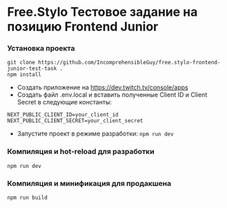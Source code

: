 # Free.Stylo Тестовое задание на позицию Frontend Junior

### Установка проекта

```
git clone https://github.com/IncomprehensibleGuy/free.stylo-frontend-junior-test-task .
npm install
```
* Создать приложение на https://dev.twitch.tv/console/apps
* Создать файл .env.local и вставить полученные Client ID и Client Secret в следующие константы: 
```
NEXT_PUBLIC_CLIENT_ID=your_client_id
NEXT_PUBLIC_CLIENT_SECRET=your_client_secret
```
* Запустите проект в режиме разработки: ```npm run dev```

###  Компиляция и hot-reload для разработки
```
npm run dev
```

### Компиляция и минификация для продакшена
```
npm run build
```
